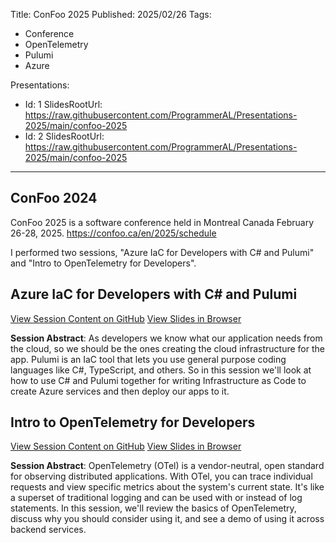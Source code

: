 Title: ConFoo 2025
Published: 2025/02/26
Tags:

- Conference
- OpenTelemetry
- Pulumi
- Azure

Presentations:
- Id: 1
  SlidesRootUrl: https://raw.githubusercontent.com/ProgrammerAL/Presentations-2025/main/confoo-2025
- Id: 2
  SlidesRootUrl: https://raw.githubusercontent.com/ProgrammerAL/Presentations-2025/main/confoo-2025

---

## ConFoo 2024

ConFoo 2025 is a software conference held in Montreal Canada February 26-28, 2025. https://confoo.ca/en/2025/schedule

I performed two sessions, "Azure IaC for Developers with C# and Pulumi" and "Intro to OpenTelemetry for Developers".


## Azure IaC for Developers with C# and Pulumi

<div class="post-multiple-links-div">
  <a class="post-session-content-link" target="_blank" href="https://github.com/ProgrammerAL/Presentations-2025/tree/main/confoo-2025/azure-iac">View Session Content on GitHub</a>
  <a class="post-view-session-content-link" href="/posts/20252602_ConFoo2025/slides/1">View Slides in Browser</a>
</div>

__Session Abstract__: 
As developers we know what our application needs from the cloud, so we should be the ones creating the cloud infrastructure for the app. Pulumi is an IaC tool that lets you use general purpose coding languages like C#, TypeScript, and others. So in this session we'll look at how to use C# and Pulumi together for writing Infrastructure as Code to create Azure services and then deploy our apps to it.

## Intro to OpenTelemetry for Developers

<div class="post-multiple-links-div">
  <a class="post-session-content-link" target="_blank" href="https://github.com/ProgrammerAL/Presentations-2025/tree/main/confoo-2025/open-telemetry">View Session Content on GitHub</a>
  <a class="post-view-session-content-link" href="/posts/20252602_ConFoo2025/slides/2">View Slides in Browser</a>
</div>

__Session Abstract__: 
OpenTelemetry (OTel) is a vendor-neutral, open standard for observing distributed applications. With OTel, you can trace individual requests and view specific metrics about the system's current state. It's like a superset of traditional logging and can be used with or instead of log statements. In this session, we'll review the basics of OpenTelemetry, discuss why you should consider using it, and see a demo of using it across backend services.

